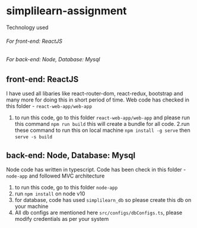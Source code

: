 # simplilearn-assignment
Technology used
###### For front-end: ReactJS
###### For back-end: Node, Database: Mysql


## front-end: ReactJS 
I have used all libaries like react-router-dom, react-redux, bootstrap and many more for doing this in short period of time. Web code has checked in this folder - `react-web-app/web-app` 

1. to run this code, go to this folder `react-web-app/web-app` and please run this command `npm run build`
this will create a bundle for all code.
2.run these command to run this on local machine
`npm install -g serve` then
`serve -s build`


## back-end: Node, Database: Mysql
Node code has written in typescript. Code has been check in this folder - `node-app` and followed MVC architecture

1. to run this code, go to this folder `node-app` 
2. run `npm install` on node v10
3. for database, code has used `simplilearn_db` so please create this db on your machine
4. All db configs are mentioned here `src/configs/dbConfigs.ts`, please modify credentials as per your system
